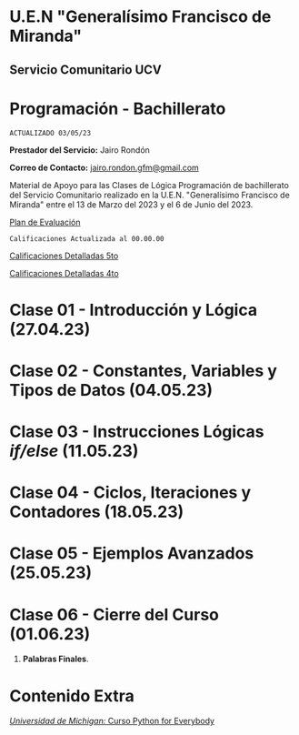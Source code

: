 # U.E.N "Generalísimo Francisco de Miranda"
## Servicio Comunitario UCV

# Programación - Bachillerato

`ACTUALIZADO 03/05/23`

**Prestador del Servicio:** Jairo Rondón

**Correo de Contacto:** jairo.rondon.gfm@gmail.com

Material de Apoyo para las Clases de Lógica Programación de bachillerato del Servicio Comunitario realizado en la U.E.N. "Generalísimo Francisco de Miranda" entre el 13 de Marzo del 2023 y el 6 de Junio del 2023.

[Plan de Evaluación]()

`Calificaciones Actualizada al 00.00.00`

[Calificaciones Detalladas 5to]()

[Calificaciones Detalladas 4to]()

# Clase 01 - Introducción y Lógica (27.04.23)

# Clase 02 - Constantes, Variables y Tipos de Datos (04.05.23)

# Clase 03 - Instrucciones Lógicas *if/else* (11.05.23)

# Clase 04 - Ciclos, Iteraciones y Contadores (18.05.23)

# Clase 05 - Ejemplos Avanzados (25.05.23)

# Clase 06 - Cierre del Curso (01.06.23)

1. **Palabras Finales**.

# Contenido Extra

[*Universidad de Michigan:* Curso Python for Everybody](https://drive.google.com/drive/u/0/folders/1vjM-KCOjam55W15G7Ob81pcjdAimnE2S)